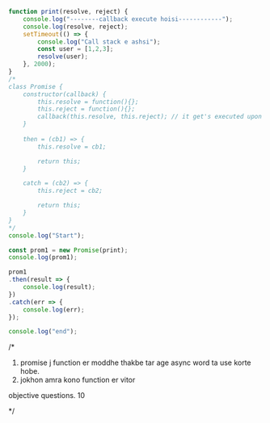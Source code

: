 ```javascript
function print(resolve, reject) {
    console.log("--------callback execute hoisi------------");
    console.log(resolve, reject);
    setTimeout(() => {
        console.log("Call stack e ashsi");
        const user = [1,2,3];
        resolve(user);
    }, 2000);
}
/*
class Promise {
    constructor(callback) {
        this.resolve = function(){};
        this.reject = function(){};
        callback(this.resolve, this.reject); // it get's executed upon constructor call
    }
     
    then = (cb1) => {
        this.resolve = cb1;

        return this;
    }

    catch = (cb2) => {
        this.reject = cb2;

        return this;
    }
}
*/
console.log("Start");

const prom1 = new Promise(print);
console.log(prom1);

prom1
.then(result => {
    console.log(result);
})
.catch(err => {
    console.log(err);
});

console.log("end");
```
/*
1. promise j function er moddhe thakbe tar age async word ta use korte hobe.
2. jokhon amra kono function er vitor 

objective questions. 10 

*/
